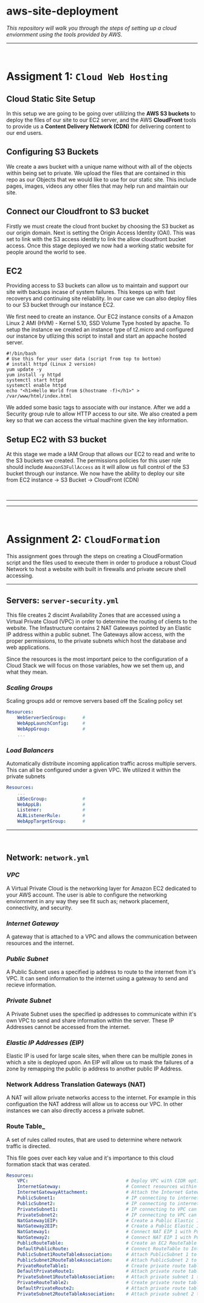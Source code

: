 # aws-site-deployment
_This repository will walk you through the steps of setting up a cloud enviornment using the tools provided by AWS._ 

---
</br>

# Assigment 1: `Cloud Web Hosting`

## Cloud Static Site Setup
In this setup we are going to be going over utililzing the <b>AWS S3 buckets</b> to deploy the files of our site to our EC2 server, and the AWS <b>CloudFront</b> tools to provide us a <b>Content Delivery Network (CDN)</b> for delivering content to our end users.

## Configuring S3 Buckets
We create a aws bucket with a unique name without with all of the objects within being set to private. We upload the files that are contained in this repo as our Objects that we would like to use for our static site. This include pages, images, videos any other files that may help run and maintain our site. 

## Connect our Cloudfront to S3 bucket
Firstly we must create the cloud front bucket by choosing the S3 bucket as our origin domain. 
Next is setting the Origin Access Identity (OAI). This was set to link with the S3 access identity to link the allow cloudfront bucket access. Once this stage deployed we now had a working static website for people around the world to see. 

## EC2 
Providing access to S3 buckets can allow us to maintain and support our site with backups incase of system failures. This keeps up with fast recoverys and continuing site reliability. In our case we can also deploy files to our S3 bucket through our instance EC2. 

We first need to create an instance. Our EC2 instance consits of a Amazon Linux 2 AMI (HVM) - Kernel 5.10, SSD Volume Type hosted by apache. To setup the instance we created an instance type of t2.micro and configured our instance by utlizing this script to install and start an appache hosted server. 

```
#!/bin/bash
# Use this for your user data (script from top to bottom)
# install httpd (Linux 2 version)
yum update -y
yum install -y httpd
systemctl start httpd
systemctl enable httpd
echo "<h1>Hello World from $(hostname -f)</h1>" > /var/www/html/index.html
```

We added some basic tags to associate with our instance. After we add a Security group rule to allow HTTP access to our site. We also created a pem key so that we can access the virtual machine given the key information. 

## Setup EC2 with S3 bucket

At this stage we made a IAM Group that allows our EC2 to read and write to the S3 buckets we created. The permissions policies for this user role should include `AmazonS3FullAccess` as it will allow us full control of the S3 bucket through our instance. We now have the ability to deploy our site from EC2 instance -> S3 Bucket -> CloudFront (CDN)

</br>

---
--- 
</br>

# Assignment 2: `CloudFormation`

This assignment goes through the steps on creating a CloudFormation script and the files used to execute them in order to produce a robust Cloud Network to host a website with built in firewalls and private secure shell accessing. 

---

## Servers: `server-security.yml`
This file creates 2 discint Availability Zones that are accessed using a Virtual Private Cloud (VPC) in order to determine the routing of clients to the website. The Infastructure contains 2 NAT Gateways pointed by an Elastic IP address within a public subnet. The Gateways allow access, with the proper permissions, to the private subnets which host the database and web applications. 

Since the resources is the most important peice to the configuration of a Cloud Stack we will focus on those variables, how we set them up, and what they mean.

### ___Scaling Groups___
Scaling groups add or remove servers based off the Scaling policy set

```yml
Resources:
    WebServerSecGroup:      #
    WebAppLaunchConfig:     #
    WebAppGroup:            #
    ...
```

### ___Load Balancers___

Automatically distribute incoming application traffic across multiple servers. This can all be configured under a given VPC. We utilized it within the private subnets

```yml
Resources:
    ...
    LBSecGroup:             #
    WebAppLB:               #
    Listener:               #
    ALBListenerRule:        #
    WebAppTargetGroup:      #
```

---

</br>

## Network: `network.yml`

### ___VPC___
A Virtual Private Cloud is the networking layer for Amazon EC2 dedicated to your AWS account. The user is able to configure the networking enviornment in any way they see fit such as; network placement, connectivity, and security. 

### ___Internet Gateway___
A gateway that is attached to a VPC and allows the communication between resources and the internet.

### ___Public Subnet___
A Public Subnet uses a specified ip address to route to the internet from it's VPC. It can send information to the internet using a gateway to send and recieve information. 

### ___Private Subnet___
A Private Subnet uses the specified ip addresses to communicate within it's own VPC to send and share information within the server. These IP Addresses cannot be accessed from the internet. 

### ___Elastic IP Addresses (EIP)___
Elastic IP is used for large scale sites, when there can be multiple zones in which a site is deployed upon. An EIP will allow us to mask the failures of a zone by remapping the public ip address to another public IP Address.  

### ____Network Address Translation Gateways (NAT)____
A NAT will allow private networks access to the internet. For example in this configuation the NAT address will allow us to access our VPC. In other instances we can also directly access a private subnet. 

### __Route Table___ 
A set of rules called routes, that are used to determine where network traffic is directed. 

This file goes over each key value and it's importance to this cloud formation stack that was cerated. 
``` yml
Resources:
    VPC:                                    # Deploy VPC with CIDR option
    InternetGateway:                        # Connect resources within the VPC
    InternetGatewayAttachment:              # Attach the Internet Gateway to the VPC
    PublicSubnet1:                          # IP connecting to internet from given AVZ 1
    PublicSubnet2:                          # IP connecting to internet from given AVZ 2
    PrivateSubnet1:                         # IP connecting to VPC can only be used in AVZ 1
    PrivateSubnet2:                         # IP connecting to VPC can only be used in AVZ 1
    NatGateway1EIP:                         # Create a Public Elastic IP Address 1
    NatGateway2EIP:                         # Create a Public Elastic IP Address 2
    NatGateway1:                            # Connect NAT EIP 1 with PublicSubnet 1
    NatGateway2:                            # Connect NAT EIP 1 with PublicSubnet 2
    PublicRouteTable:                       # Create an EC2 RouteTable
    DefaultPublicRoute:                     # Connect RouteTable to InternetGateway
    PublicSubnet1RouteTableAssociation:     # Attach PublicSubnet 1 to RouteTable
    PublicSubnet2RouteTableAssociation:     # Attach PublicSubnet 2 to RouteTable
    PrivateRouteTable1:                     # Create private route table in AZ1
    DefaultPrivateRoute1:                   # Attach private route table 1 to NatGateway 1
    PrivateSubnet1RouteTableAssociation:    # Attach private subnet 1 to private route table 1
    PrivateRouteTable2:                     # Create private route table in AZ2
    DefaultPrivateRoute2:                   # Attach private route table 2 to NatGateway 2
    PrivateSubnet2RouteTableAssociation:    # Attach private subnet 2 to private route table 2
```


